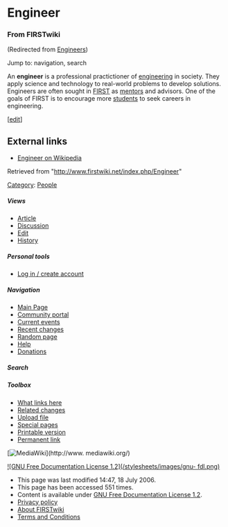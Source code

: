 # Engineer

### From FIRSTwiki

(Redirected from [Engineers](/index.php?title=Engineers&redirect=no
"Engineers" ))

Jump to: navigation, search

An **engineer** is a professional practictioner of
[engineering](/index.php/Engineering "Engineering" ) in society. They apply
science and technology to real-world problems to develop solutions. Engineers
are often sought in [FIRST](/index.php/FIRST "FIRST" ) as
[mentors](/index.php/Mentor "Mentor" ) and advisors. One of the goals of FIRST
is to encourage more [students](/index.php/Student "Student" ) to seek careers
in engineering.

[[edit](/index.php?title=Engineer&action=edit&section=1 "Edit section:
External links" )]

##  External links

  * [Engineer on Wikipedia](http://en.wikipedia.org/wiki/Engineer "http://en.wikipedia.org/wiki/Engineer" )

Retrieved from "<http://www.firstwiki.net/index.php/Engineer>"

[Category](/index.php?title=Special:Categories&article=Engineer
"Special:Categories" ): [People](/index.php/Category:People "Category:People"
)

##### Views

  * [Article](/index.php/Engineer)
  * [Discussion](/index.php?title=Talk:Engineer&action=edit)
  * [Edit](/index.php?title=Engineer&action=edit)
  * [History](/index.php?title=Engineer&action=history)

##### Personal tools

  * [Log in / create account](/index.php?title=Special:Userlogin&returnto=Engineer)

[](/index.php/Main_Page "Main Page" )

##### Navigation

  * [Main Page](/index.php/Main_Page)
  * [Community portal](/index.php/FIRSTwiki:Community_portal)
  * [Current events](/index.php/Current_events)
  * [Recent changes](/index.php/Special:Recentchanges)
  * [Random page](/index.php/Special:Random)
  * [Help](/index.php/Help:Contents)
  * [Donations](/index.php/FIRSTwiki:Site_support)

##### Search



##### Toolbox

  * [What links here](/index.php/Special:Whatlinkshere/Engineer)
  * [Related changes](/index.php/Special:Recentchangeslinked/Engineer)
  * [Upload file](/index.php/Special:Upload)
  * [Special pages](/index.php/Special:Specialpages)
  * [Printable version](/index.php?title=Engineer&printable=yes)
  * [Permanent link](/index.php?title=Engineer&oldid=49135)

[![MediaWiki](/skins/common/images/poweredby_mediawiki_88x31.png)](http://www.
mediawiki.org/)

[![GNU Free Documentation License 1.2](/stylesheets/images/gnu-
fdl.png)](http://www.gnu.org/copyleft/fdl.html)

  * This page was last modified 14:47, 18 July 2006.
  * This page has been accessed 551 times.
  * Content is available under [GNU Free Documentation License 1.2](http://www.gnu.org/copyleft/fdl.html "http://www.gnu.org/copyleft/fdl.html" ).
  * [Privacy policy](/index.php/FIRSTwiki:Privacy_policy "FIRSTwiki:Privacy policy" )
  * [About FIRSTwiki](/index.php/FIRSTwiki:About "FIRSTwiki:About" )
  * [Terms and Conditions](/index.php/FIRSTwiki:Terms_and_conditions "FIRSTwiki:Terms and conditions" )

